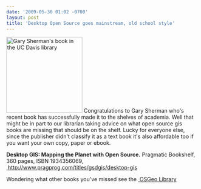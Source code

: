```yaml
---
date: '2009-05-30 01:02 -0700'
layout: post
title: 'Desktop Open Source goes mainstream, old school style'
---
```


[<img src="../raw-attachment/blog/shermanbook/desktopgis.jpg" title="Gary Sherman&#39;s book in the UC Davis library" alt="Gary Sherman&#39;s book in the UC Davis library" width="200" />](../attachment/blog/shermanbook/desktopgis.jpg.html)
Congratulations to Gary Sherman who's recent book has successfully made
it to the shelves of academia. Well that might be in part to our
librarian taking advice on what open source gis books are missing that
should be on the shelf. Lucky for everyone else, since the publisher
didn't classify it as a text book it's also affordable too if you want
your own copy, paper or ebook.

**Desktop GIS: Mapping the Planet with Open Source.** Pragmatic
Bookshelf, 360 pages, ISBN 1934356069,
<a href="http://www.pragprog.com/titles/gsdgis/desktop-gis" class="ext-link"> http://www.pragprog.com/titles/gsdgis/desktop-gis</a>

Wondering what other books you've missed see the
<a href="http://wiki.osgeo.org/wiki/Library" class="ext-link"> OSGeo
Library</a>

